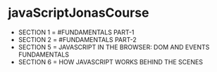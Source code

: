 # javaScriptJonasCourse

* SECTION 1 = #FUNDAMENTALS PART-1
* SECTION 2 = #FUNDAMENTALS PART-2
* SECTION 5 = JAVASCRIPT IN THE BROWSER: DOM AND EVENTS FUNDAMENTALS
* SECTION 6 = HOW JAVASCRIPT WORKS BEHIND THE SCENES 
